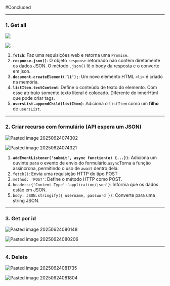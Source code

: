 #Concluded 

---
### **1. Get all**

![](../../../attachments/Pasted%20image%2020250624073206.png)

![](../../../attachments/Pasted%20image%2020250624073222.png)

1. **`fetch`**: Faz uma requisições web e retorna uma `Promise`.
2. **`response.json()`**: O objeto `response` retornado não contém diretamente os dados JSON. O método `.json()` lê o body da resposta e o converte em json.
3. **`document.createElement('li');`**: Um novo elemento HTML `<li>` é criado na memória. 
4. **`listItem.textContent`**: Define o conteúdo de texto do elemento. Com esse atributo somente texto literal é colocado. Diferente do innerHtml que pode criar tags. 
5. **`usersList.appendChild(listItem)`**: Adiciona o `listItem` como um **filho** de `usersList`.
---
### **2. Criar recurso com formulário (API espera um JSON)**

![Pasted image 20250624074302](../../../attachments/Pasted%20image%2020250624074302.png)

![Pasted image 20250624074321](../../../attachments/Pasted%20image%2020250624074321.png)

1. **`addEventListener('submit', async function(e) {...})`**: Adiciona um ouvinte para o evento de envio do formulário.`async`Torna a função assíncrona, permitindo o uso de `await` dentro dela.
2. `fetch()`: Envia uma requisição HTTP do tipo POST
3. `method: 'POST'`: Define o método HTTP como POST.
4. `headers:{'Content-Type':'application/json'}`: Informa que os dados estão em JSON.
5. `body: JSON.stringify({ username, password })`: Converte para uma string JSON.

---
### **3. Get por id**

![Pasted image 20250624080148](../../../attachments/Pasted%20image%2020250624080148.png)

![Pasted image 20250624080206](../../../attachments/Pasted%20image%2020250624080206.png)

---
### **4. Delete**

![Pasted image 20250624081735](../../../attachments/Pasted%20image%2020250624081735.png)

![Pasted image 20250624081804](../../../attachments/Pasted%20image%2020250624081804.png)

